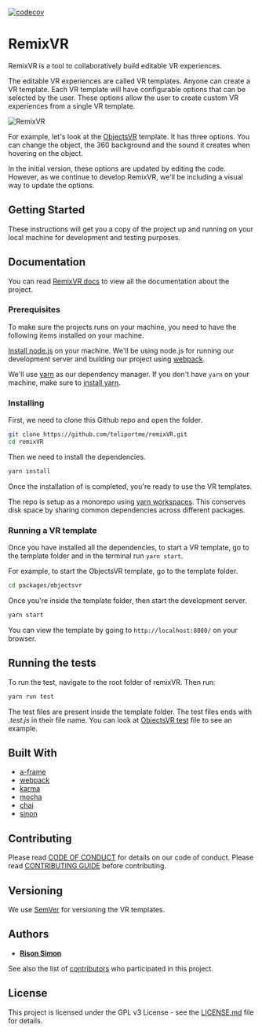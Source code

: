[![codecov](https://codecov.io/gh/teliportme/remixVR/branch/master/graph/badge.svg)](https://codecov.io/gh/teliportme/remixVR)

# RemixVR

RemixVR is a tool to collaboratively build editable VR experiences.

The editable VR experiences are called VR templates. Anyone can create a VR template. Each VR template will have configurable options that can be selected by the user. These options allow the user to create custom VR experiences from a single VR template.

![RemixVR](https://media.giphy.com/media/KZfKUhK06Gc8KL0O6Y/giphy.gif)

For example, let's look at the [ObjectsVR](https://github.com/teliportme/remixVR/tree/master/packages/objectsvr) template. It has three options. You can change the object, the 360 background and the sound it creates when hovering on the object.

In the initial version, these options are updated by editing the code. However, as we continue to develop RemixVR, we'll be including a visual way to update the options.

## Getting Started

These instructions will get you a copy of the project up and running on your local machine for development and testing purposes.

## Documentation

You can read [RemixVR docs](https://docs.remixvr.org/) to view all the documentation about the project.

### Prerequisites

To make sure the projects runs on your machine, you need to have the following items installed on your machine.

[Install node.js](https://nodejs.org/en/download/package-manager/) on your machine. We'll be using node.js for running our development server and building our project using [webpack](https://webpack.js.org/).

We'll use [yarn](https://yarnpkg.com/en/) as our dependency manager. If you don't have `yarn` on your machine, make sure to [install yarn](https://yarnpkg.com/en/docs/install).

### Installing

First, we need to clone this Github repo and open the folder.

```bash
git clone https://github.com/teliportme/remixVR.git
cd remixVR
```

Then we need to install the dependencies.

```bash
yarn install
```

Once the installation of is completed, you're ready to use the VR templates.

The repo is setup as a monorepo using [yarn workspaces](https://yarnpkg.com/en/docs/workspaces). This conserves disk space by sharing common dependencies across different packages.

### Running a VR template

Once you have installed all the dependencies, to start a VR template, go to the template folder and in the terminal run `yarn start`.

For example, to start the ObjectsVR template, go to the template folder.

```bash
cd packages/objectsvr
```

Once you're inside the template folder, then start the development server.

```bash
yarn start
```

You can view the template by going to `http://localhost:8080/` on your browser.

## Running the tests

To run the test, navigate to the root folder of remixVR. Then run:

```bash
yarn run test
```

The test files are present inside the template folder. The test files ends with *.test.js* in their file name. You can look at [ObjectsVR test](packages/objectsvr/objectsvr.test.js) file to see an example.

## Built With

- [a-frame](https://aframe.io/)
- [webpack](https://webpack.js.org/)
- [karma](https://karma-runner.github.io/)
- [mocha](https://mochajs.org/)
- [chai](http://www.chaijs.com/)
- [sinon](http://sinonjs.org/)

## Contributing

Please read [CODE OF CONDUCT](CODE_OF_CONDUCT.md) for details on our code of conduct. Please read [CONTRIBUTING GUIDE](CONTRIBUTING.md) before contributing.

## Versioning

We use [SemVer](http://semver.org/) for versioning the VR templates.

## Authors

- **[Rison Simon](https://risonsimon.com)**

See also the list of [contributors](https://github.com/teliportme/remixVR/contributors) who participated in this project.

## License

This project is licensed under the GPL v3 License - see the [LICENSE.md](LICENSE.md) file for details.